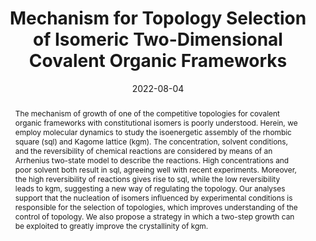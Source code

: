 ---
title: Mechanism for Topology Selection of Isomeric Two-Dimensional Covalent Organic Frameworks
authors:
- Xiang-Kun Yu
- Huan-Yu Zhao
- Jun-Peng Li
- Xing-Ji Li
- Jian-Qun Yang
- You-Liang Zhu
- Zhongyuan Lu
date: '2022-08-04'
doi: 10.1021/acs.jpclett.2c01743
publish_types: 期刊文章
publication: The Journal of Physical Chemistry Letters
publication_short: J. Phys. Chem. Lett.
abstract: The mechanism of growth of one of the competitive topologies  for covalent organic frameworks with constitutional isomers is poorly  understood. Herein, we employ molecular dynamics to study the  isoenergetic assembly of the rhombic square (sql) and Kagome lattice  (kgm). The concentration, solvent conditions, and the reversibility of  chemical reactions are considered by means of an Arrhenius two-state  model to describe the reactions. High concentrations and poor solvent  both result in sql, agreeing well with recent experiments. Moreover, the  high reversibility of reactions gives rise to sql, while the low  reversibility leads to kgm, suggesting a new way of regulating the  topology. Our analyses support that the nucleation of isomers influenced  by experimental conditions is responsible for the selection of  topologies, which improves understanding of the control of topology. We  also propose a strategy in which a two-step growth can be exploited to  greatly improve the crystallinity of kgm.
url_pdf: https://doi.org/10.1021/acs.jpclett.2c01743
---